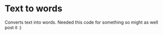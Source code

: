 # Text to words
 Converts text into words.
 Needed this code for something so might as well post it :)
